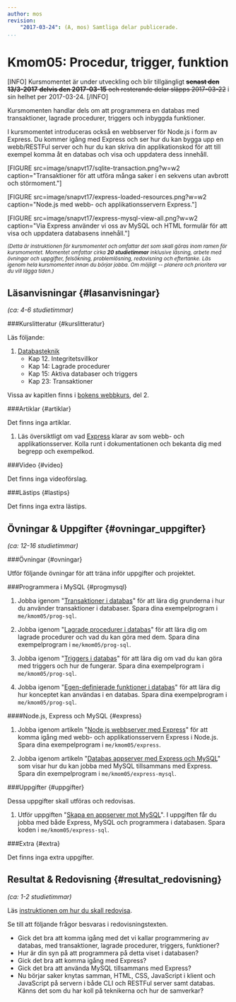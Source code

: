 ```yaml
---
author: mos
revision:
    "2017-03-24": (A, mos) Samtliga delar publicerade.
...
```

Kmom05: Procedur, trigger, funktion
==================================

[INFO]
Kursmomentet är under utveckling och blir tillgängligt <strike>**senast den 13/3-2017** **delvis den 2017-03-15** och resterande delar släpps 2017-03-22</strike> i sin helhet per 2017-03-24.
[/INFO]

Kursmomenten handlar dels om att programmera en databas med transaktioner, lagrade procedurer, triggers och inbyggda funktioner.

I kursmomentet introduceras också en webbserver för Node.js i form av Express. Du kommer igång med Express och ser hur du kan bygga upp en webb/RESTFul server och hur du kan skriva din applikationskod för att till exempel komma åt en databas och visa och uppdatera dess innehåll.

<!--more-->

[FIGURE src=image/snapvt17/sqlite-transaction.png?w=w2 caption="Transaktioner för att utföra många saker i en sekvens utan avbrott och störmoment."]

[FIGURE src=image/snapvt17/express-loaded-resources.png?w=w2 caption="Node.js med webb- och applikationsservern Express."]

[FIGURE src=image/snapvt17/express-mysql-view-all.png?w=w2 caption="Via Express använder vi oss av MySQL och HTML formulär för att visa och uppdatera databasens innehåll."]

<small><i>(Detta är instruktionen för kursmomentet och omfattar det som skall göras inom ramen för kursmomentet. Momentet omfattar cirka **20 studietimmar** inklusive läsning, arbete med övningar och uppgifter, felsökning, problemlösning, redovisning och eftertanke. Läs igenom hela kursmomentet innan du börjar jobba. Om möjligt -- planera och prioritera var du vill lägga tiden.)</i></small>



Läsanvisningar  {#lasanvisningar}
---------------------------------

*(ca: 4-6 studietimmar)*


###Kurslitteratur  {#kurslitteratur}

Läs följande:

1. [Databasteknik](kunskap/boken-databasteknik)
    * Kap 12. Integritetsvillkor
    * Kap 14: Lagrade procedurer
    * Kap 15: Aktiva databaser och triggers
    * Kap 23: Transaktioner

Vissa av kapitlen finns i [bokens webbkurs](http://www.databasteknik.se/webbkursen/), del 2.



###Artiklar {#artiklar}

Det finns inga artiklar.

1. Läs översiktligt om vad [Express](http://expressjs.com/) klarar av som webb- och applikationsserver. Kolla runt i dokumentationen och bekanta dig med begrepp och exempelkod.



###Video  {#video}

Det finns inga videoförslag.



###Lästips {#lastips}

Det finns inga extra lästips.




Övningar & Uppgifter  {#ovningar_uppgifter}
-------------------------------------------

*(ca: 12-16 studietimmar)*



###Övningar {#ovningar}

Utför följande övningar för att träna inför uppgifter och projektet.



###Programmera i MySQL {#progmysql}

1. Jobba igenom "[Transaktioner i databas](kunskap/transaktioner-i-databas)" för att lära dig grunderna i hur du använder transaktioner i databaser. Spara dina exempelprogram i `me/kmom05/prog-sql`.

1. Jobba igenom "[Lagrade procedurer i databas](kunskap/lagrade-procedurer-i-databas)" för att lära dig om lagrade procedurer och vad du kan göra med dem. Spara dina exempelprogram i `me/kmom05/prog-sql`.

1. Jobba igenom "[Triggers i databas](kunskap/triggers-i-databas)" för att lära dig om vad du kan göra med triggers och hur de fungerar. Spara dina exempelprogram i `me/kmom05/prog-sql`.

1. Jobba igenom "[Egen-definierade funktioner i databas](kunskap/egen-definierade-funktioner-i-databas)" för att lära dig hur konceptet kan användas i en databas. Spara dina exempelprogram i `me/kmom05/prog-sql`.



####Node.js, Express och MySQL {#express}

1. Jobba igenom artikeln "[Node.js webbserver med Express](kunskap/nodejs-webbserver-med-express)" för att komma igång med webb- och applikationsservern Express i Node.js. Spara dina exempelprogram i `me/kmom05/express`.

1. Jobba igenom artikeln "[Databas appserver med Express och MySQL](kunskap/databas-appserver-med-express-och-mysql)" som visar hur du kan jobba med MySQL tillsammans med Express. Spara din exempelprogram i `me/kmom05/express-mysql`.



###Uppgifter {#uppgifter}

Dessa uppgifter skall utföras och redovisas.

1. Utför uppgiften "[Skapa en appserver mot MySQL](uppgift/skapa-en-appserver-mot-mysql)". I uppgiften får du jobba med både Express, MySQL och programmera i databasen. Spara koden i `me/kmom05/express-sql`.



###Extra {#extra}

Det finns inga extra uppgifter.



Resultat & Redovisning  {#resultat_redovisning}
-----------------------------------------------

*(ca: 1-2 studietimmar)*

Läs [instruktionen om hur du skall redovisa](kurser/dbjs/redovisa).

Se till att följande frågor besvaras i redovisningstexten.

* Gick det bra att komma igång med det vi kallar programmering av databas, med transaktioner, lagrade procedurer, triggers, funktioner?
* Hur är din syn på att programmera på detta viset i databasen?
* Gick det bra att komma igång med Express?
* Gick det bra att använda MySQL tillsammans med Express?
* Nu börjar saker knytas samman, HTML, CSS, JavaScript i klient och JavaScript på servern i både CLI och RESTFul server samt databas. Känns det som du har koll på teknikerna och hur de samverkar?
